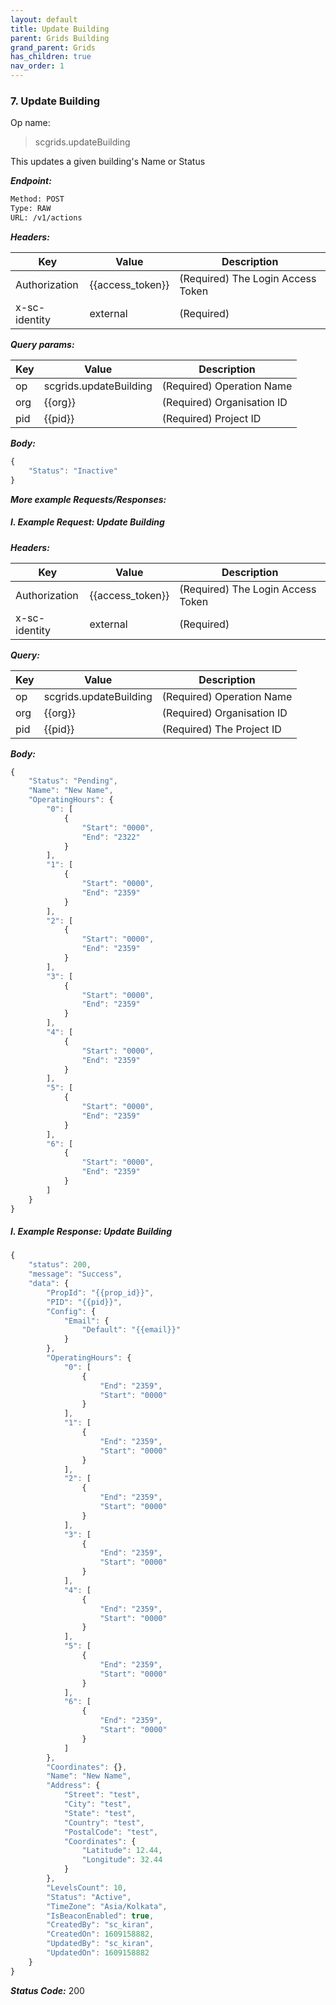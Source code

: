 ```yaml
---
layout: default
title: Update Building
parent: Grids Building
grand_parent: Grids
has_children: true
nav_order: 1
---
```



### 7. Update Building


Op name: 

 > scgrids.updateBuilding

This updates a given building's Name or Status


***Endpoint:***

```bash
Method: POST
Type: RAW
URL: /v1/actions
```


***Headers:***

| Key | Value | Description |
| --- | ------|-------------|
| Authorization | {{access_token}} | (Required) The Login Access Token |
| x-sc-identity | external | (Required) |



***Query params:***

| Key | Value | Description |
| --- | ------|-------------|
| op | scgrids.updateBuilding | (Required) Operation Name |
| org | {{org}} | (Required) Organisation ID |
| pid | {{pid}} | (Required) Project ID |



***Body:***

```js        
{
    "Status": "Inactive"  
}
```



***More example Requests/Responses:***


##### I. Example Request: Update Building


***Headers:***

| Key | Value | Description |
| --- | ------|-------------|
| Authorization | {{access_token}} | (Required) The Login Access Token |
| x-sc-identity | external | (Required) |



***Query:***

| Key | Value | Description |
| --- | ------|-------------|
| op | scgrids.updateBuilding | (Required) Operation Name |
| org | {{org}} | (Required) Organisation ID |
| pid | {{pid}} | (Required) The Project ID |



***Body:***

```js        
{
    "Status": "Pending",
    "Name": "New Name",
    "OperatingHours": {
        "0": [
            {
                "Start": "0000",
                "End": "2322"
            }
        ],
        "1": [
            {
                "Start": "0000",
                "End": "2359"
            }
        ],
        "2": [
            {
                "Start": "0000",
                "End": "2359"
            }
        ],
        "3": [
            {
                "Start": "0000",
                "End": "2359"
            }
        ],
        "4": [
            {
                "Start": "0000",
                "End": "2359"
            }
        ],
        "5": [
            {
                "Start": "0000",
                "End": "2359"
            }
        ],
        "6": [
            {
                "Start": "0000",
                "End": "2359"
            }
        ]
    }
}
```



##### I. Example Response: Update Building
```js
{
    "status": 200,
    "message": "Success",
    "data": {
        "PropId": "{{prop_id}}",
        "PID": "{{pid}}",
        "Config": {
            "Email": {
                "Default": "{{email}}"
            }
        },
        "OperatingHours": {
            "0": [
                {
                    "End": "2359",
                    "Start": "0000"
                }
            ],
            "1": [
                {
                    "End": "2359",
                    "Start": "0000"
                }
            ],
            "2": [
                {
                    "End": "2359",
                    "Start": "0000"
                }
            ],
            "3": [
                {
                    "End": "2359",
                    "Start": "0000"
                }
            ],
            "4": [
                {
                    "End": "2359",
                    "Start": "0000"
                }
            ],
            "5": [
                {
                    "End": "2359",
                    "Start": "0000"
                }
            ],
            "6": [
                {
                    "End": "2359",
                    "Start": "0000"
                }
            ]
        },
        "Coordinates": {},
        "Name": "New Name",
        "Address": {
            "Street": "test",
            "City": "test",
            "State": "test",
            "Country": "test",
            "PostalCode": "test",
            "Coordinates": {
                "Latitude": 12.44,
                "Longitude": 32.44
            }
        },
        "LevelsCount": 10,
        "Status": "Active",
        "TimeZone": "Asia/Kolkata",
        "IsBeaconEnabled": true,
        "CreatedBy": "sc_kiran",
        "CreatedOn": 1609158882,
        "UpdatedBy": "sc_kiran",
        "UpdatedOn": 1609158882
    }
}
```


***Status Code:*** 200

<br>